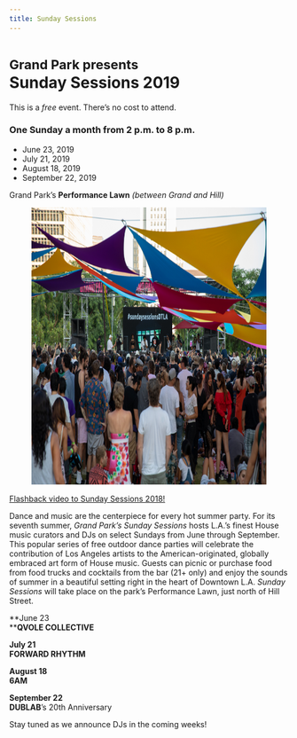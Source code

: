 ```yaml
---
title: Sunday Sessions
---
```


# <small>Grand Park presents</small><br />Sunday <span class="avoid-break">Sessions 2019</span>

This is a _free_ event. There’s no cost to attend.

### One Sunday a month from <time datetime="14:00">2 p.m.</time> to <time datetime="20:00">8 p.m.</time>

* June 23, 2019
* July 21, 2019
* August 18, 2019
* September 22, 2019

Grand Park’s **Performance Lawn** _(between Grand and Hill)_

<figure>
  <img src="/uploads/sunday-sessions.jpg" alt="Sunday Sessions August 2018 crowd shot with Moody Mann, Dez, and Aloe Blacc on stage" height="500" />
</figure>

[Flashback video to Sunday Sessions 2018!](https://vimeo.com/289365164)

Dance and music are the centerpiece for every hot summer party. For its seventh summer, _Grand Park’s Sunday Sessions_ hosts L.A.’s finest House music curators and DJs on select Sundays from June through September. This popular series of free outdoor dance parties will celebrate the contribution of Los Angeles artists to the American-originated, globally embraced art form of House music. Guests can picnic or purchase food from food trucks and cocktails from the bar (21+ only) and enjoy the sounds of summer in a beautiful setting right in the heart of Downtown L.A. _Sunday Sessions_ will take place on the park’s Performance Lawn, just north of Hill Street.

**June 23  
****QVOLE COLLECTIVE**

**July 21**  
**FORWARD RHYTHM**

**August 18  
6AM**

**September 22  
DUBLAB**’s 20th Anniversary

Stay tuned as we announce DJs in the coming weeks!

